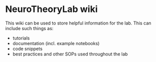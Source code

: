 # NeuroTheoryLab wiki
This wiki can be used to store helpful information for the lab.
This can include such things as:
- tutorials
- documentation (incl. example notebooks)
- code snippets
- best practices and other SOPs used throughout the lab
